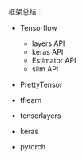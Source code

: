 框架总结：

- Tensorflow
	- layers API
	- keras API
	- Estimator API 
	- slim API
- PrettyTensor
- tflearn
- tensorlayers

- keras
- pytorch
